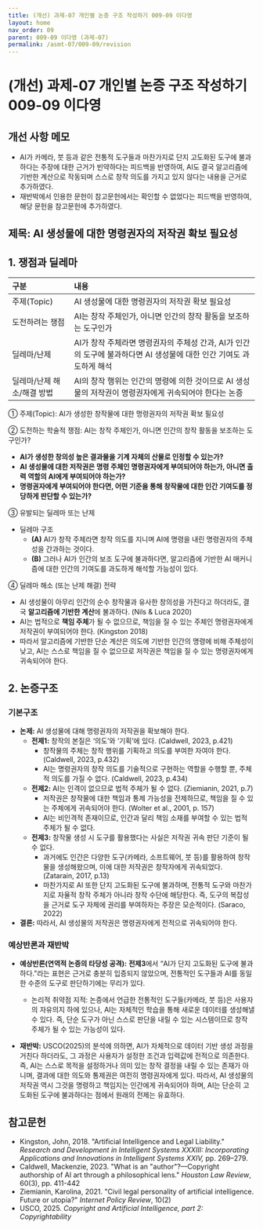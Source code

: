 ```yaml
---
title: (개선) 과제-07 개인별 논증 구조 작성하기 009-09 이다영
layout: home
nav_order: 09
parent: 009-09 이다영 (과제-07)
permalink: /asmt-07/009-09/revision
---
```


# (개선) 과제-07 개인별 논증 구조 작성하기 009-09 이다영 

## 개선 사항 메모

- AI가 카메라, 붓 등과 같은 전통적 도구들과 마찬가지로 단지 고도화된 도구에 불과하다는 주장에 대한 근거가 빈약하다는 피드백을 반영하여, AI도 결국 알고리즘에 기반한 계산으로 작동되며 스스로 창작 의도를 가지고 있지 않다는 내용을 근거로 추가하였다.
- 재반박에서 인용한 문헌이 참고문헌에서는 확인할 수 없었다는 피드백을 반영하여, 해당 문헌을 참고문헌에 추가하였다. 

## 제목: AI 생성물에 대한 명령권자의 저작권 확보 필요성

## 1. 쟁점과 딜레마

| 구분 | 내용 |
|:---|:---|
| 주제(Topic) | AI 생성물에 대한 명령권자의 저작권 확보 필요성 |
| 도전하려는 쟁점 | AI는 창작 주체인가, 아니면 인간의 창작 활동을 보조하는 도구인가 |
| 딜레마/난제 | AI가 창작 주체라면 명령권자의 주체성 간과, AI가 인간의 도구에 불과하다면 AI 생성물에 대한 인간 기여도 과도하게 해석 |
| 딜레마/난제 해소/해결 방법 | AI의 창작 행위는 인간의 명령에 의한 것이므로 AI 생성물의 저작권이 명령권자에게 귀속되어야 한다는 논증 |

① 주제(Topic): AI가 생성한 창작물에 대한 명령권자의 저작권 확보 필요성

② 도전하는 학술적 쟁점: AI는 창작 주체인가, 아니면 인간의 창작 활동을 보조하는 도구인가?

- **AI가 생성한 창의성 높은 결과물을 기계 자체의 산물로 인정할 수 있는가?**  
- **AI 생성물에 대한 저작권은 명령 주체인 명령권자에게 부여되어야 하는가, 아니면 출력 역할의 AI에게 부여되어야 하는가?**  
- **명령권자에게 부여되어야 한다면, 어떤 기준을 통해 창작물에 대한 인간 기여도를 정당하게 판단할 수 있는가?**

③ 유발되는 딜레마 또는 난제

- 딜레마 구조
  - **(A)** AI가 창작 주체라면 창작 의도를 지니며 AI에 명령을 내린 명령권자의 주체성을 간과하는 것이다.
  - **(B)** 그러나 AI가 인간의 보조 도구에 불과하다면, 알고리즘에 기반한 AI 매커니즘에 대한 인간의 기여도를 과도하게 해석할 가능성이 있다.

④ 딜레마 해소 (또는 난제 해결) 전략

- AI 생성물이 아무리 인간의 순수 창작물과 유사한 창의성을 가진다고 하더라도, 결국 **알고리즘에 기반한 계산**에 불과하다. (Nils & Luca 2020)
- AI는 법적으로 **책임 주체**가 될 수 없으므로, 책임을 질 수 있는 주체인 명령권자에게 저작권이 부여되어야 한다. (Kingston 2018)
- 따라서 알고리즘에 기반한 단순 계산은 의도에 기반한 인간의 명령에 비해 주체성이 낮고, AI는 스스로 책임을 질 수 없으므로 저작권은 책임을 질 수 있는 명령권자에게 귀속되어야 한다.

## 2. 논증구조

### 기본구조

- **논제:** AI 생성물에 대해 명령권자의 저작권을 확보해야 한다.
  - **전제1:** 창작의 본질은 ‘의도’와 ‘기획’에 있다. (Caldwell, 2023, p.421)
    - 창작물의 주체는 창작 행위를 기획하고 의도를 부여한 자여야 한다. (Caldwell, 2023, p.432)
	- AI는 명령권자의 창작 의도를 기술적으로 구현하는 역할을 수행할 뿐, 주체적 의도를 가질 수 없다. (Caldwell, 2023, p.434)
  - **전제2:** AI는 인격이 없으므로 법적 주체가 될 수 없다. (Ziemianin, 2021, p.7)
    - 저작권은 창작물에 대한 책임과 통제 가능성을 전제하므로, 책임을 질 수 있는 주체에게 귀속되어야 한다. (Wolter et al., 2001, p. 157)
    - AI는 비인격적 존재이므로, 인간과 달리 책임 소재를 부여할 수 있는 법적 주체가 될 수 없다.
  - **전제3:** 창작물 생성 시 도구를 활용했다는 사실은 저작권 귀속 판단 기준이 될 수 없다.
      - 과거에도 인간은 다양한 도구(카메라, 소프트웨어, 붓 등)를 활용하여 창작물을 생성해왔으며, 이에 대한 저작권은 창작자에게 귀속되었다. (Zatarain, 2017, p.13)
      - 마찬가지로 AI 또한 단지 고도화된 도구에 불과하며, 전통적 도구와 마찬가지로 자율적 창작 주체가 아니라 창작 수단에 해당한다. 즉, 도구의 복잡성을 근거로 도구 자체에 권리를 부여하자는 주장은 모순적이다. (Saraco, 2022)
- **결론:** 따라서, AI 생성물의 저작권은 명령권자에게 전적으로 귀속되어야 한다.

### 예상반론과 재반박

- **예상반론(연역적 논증의 타당성 공격):** **전제3**에서 “AI가 단지 고도화된 도구에 불과하다."라는 표현은 근거로 충분히 입증되지 않았으며, 전통적인 도구들과 AI를 동일한 수준의 도구로 판단하기에는 무리가 있다.
  - 논리적 취약점 지적: 논증에서 언급한 전통적인 도구들(카메라, 붓 등)은 사용자의 자유의지 하에 있으나, AI는 자체적인 학습을 통해 새로운 데이터를 생성해낼 수 있다. 즉, 단순 도구가 아닌 스스로 판단을 내릴 수 있는 시스템이므로 창작 주체가 될 수 있는 가능성이 있다.

- **재반박:** USCO(2025)의 분석에 의하면, AI가 자체적으로 데이터 기반 생성 과정을 거친다 하더라도, 그 과정은 사용자가 설정한 조건과 입력값에 전적으로 의존한다. 즉, AI는 스스로 목적을 설정하거나 의미 있는 창작 결정을 내릴 수 있는 존재가 아니며, 결과에 대한 의도와 통제권은 여전히 명령권자에게 있다. 따라서, AI 생성물의 저작권 역시 그것을 명령하고 책임지는 인간에게 귀속되어야 하며, AI는 단순히 고도화된 도구에 불과하다는 점에서 원래의 전제는 유효하다. 

## 참고문헌

- Kingston, John, 2018. "Artificial Intelligence and Legal Liability." *Research and Development in Intelligent Systems XXXIII: Incorporating Applications and Innovations in Intelligent Systems XXIV,*  pp. 269–279.
- Caldwell, Mackenzie, 2023. "What is an "author"?—Copyright authorship of AI art through a philosophical lens." *Houston Law Review*, 60(3), pp. 411-442
- Ziemianin, Karolina, 2021. "Civil legal personality of artificial intelligence. Future or utopia?" *Internet Policy Review*, 10(2) 
- USCO, 2025. *Copyright and Artificial Intelligence, part 2: Copyrightability*